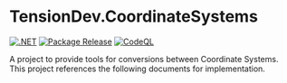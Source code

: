 # TensionDev.CoordinateSystems

[![.NET](https://github.com/TensionDev/CoordinateSystems/actions/workflows/dotnet.yml/badge.svg)](https://github.com/TensionDev/CoordinateSystems/actions/workflows/dotnet.yml)
[![Package Release](https://github.com/TensionDev/CoordinateSystems/actions/workflows/package-release.yml/badge.svg)](https://github.com/TensionDev/CoordinateSystems/actions/workflows/package-release.yml)
[![CodeQL](https://github.com/TensionDev/CoordinateSystems/actions/workflows/codeql-analysis.yml/badge.svg)](https://github.com/TensionDev/CoordinateSystems/actions/workflows/codeql-analysis.yml)

A project to provide tools for conversions between Coordinate Systems.
This project references the following documents for implementation.
